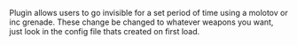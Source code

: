 Plugin allows users to go invisible for a set period of time using a molotov or inc grenade. These change be changed to whatever weapons you want, just look in the config file thats created on first load.
